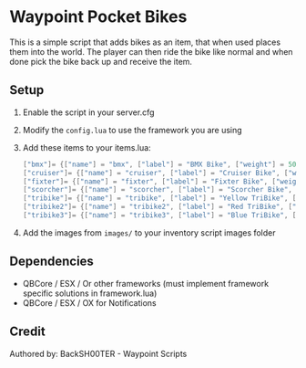 # Waypoint Pocket Bikes

This is a simple script that adds bikes as an item, that when used places them into the world. The player can then ride the bike like normal and when done pick the bike back up and receive the item. 

## Setup

1. Enable the script in your server.cfg

2. Modify the `config.lua` to use the framework you are using

3. Add these items to your items.lua:
    ```lua
    ["bmx"]= {["name"] = "bmx", ["label"] = "BMX Bike", ["weight"] = 500, ["type"] = "item", ["image"] = "bmx.png", ["unique"] = true, ["useable"] = true, ["shouldClose"] = true, ["combinable"] = nil, ["description"] = "A BMX bike"},
    ["cruiser"]= {["name"] = "cruiser", ["label"] = "Cruiser Bike", ["weight"] = 500, ["type"] = "item", ["image"] = "cruiser.png", ["unique"] = true, ["useable"] = true, ["shouldClose"] = true, ["combinable"] = nil, ["description"] = "A Cruiser bike"},
    ["fixter"]= {["name"] = "fixter", ["label"] = "Fixter Bike", ["weight"] = 500, ["type"] = "item", ["image"] = "fixter.png", ["unique"] = true, ["useable"] = true, ["shouldClose"] = true, ["combinable"] = nil, ["description"] = "A Fixter bike"},
    ["scorcher"]= {["name"] = "scorcher", ["label"] = "Scorcher Bike", ["weight"] = 500, ["type"] = "item", ["image"] = "scorcher.png", ["unique"] = true, ["useable"] = true, ["shouldClose"] = true, ["combinable"] = nil, ["description"] = "A Scorcher bike"},
    ["tribike"]= {["name"] = "tribike", ["label"] = "Yellow TriBike", ["weight"] = 500, ["type"] = "item", ["image"] = "tribike.png", ["unique"] = true, ["useable"] = true, ["shouldClose"] = true, ["combinable"] = nil, ["description"] = "A yellow Tribike"},
    ["tribike2"]= {["name"] = "tribike2", ["label"] = "Red TriBike", ["weight"] = 500, ["type"] = "item", ["image"] = "tribike2.png", ["unique"] = true, ["useable"] = true, ["shouldClose"] = true, ["combinable"] = nil, ["description"] = "A red Tribike"},
    ["tribike3"]= {["name"] = "tribike3", ["label"] = "Blue TriBike", ["weight"] = 500, ["type"] = "item", ["image"] = "tribike3.png", ["unique"] = true, ["useable"] = true, ["shouldClose"] = true, ["combinable"] = nil, ["description"] = "A blue Tribike"},
    ```

4. Add the images from `images/` to your inventory script images folder

## Dependencies
- QBCore / ESX / Or other frameworks (must implement framework specific solutions in framework.lua)
- QBCore / ESX / OX for Notifications

## Credit
Authored by: BackSH00TER - Waypoint Scripts

